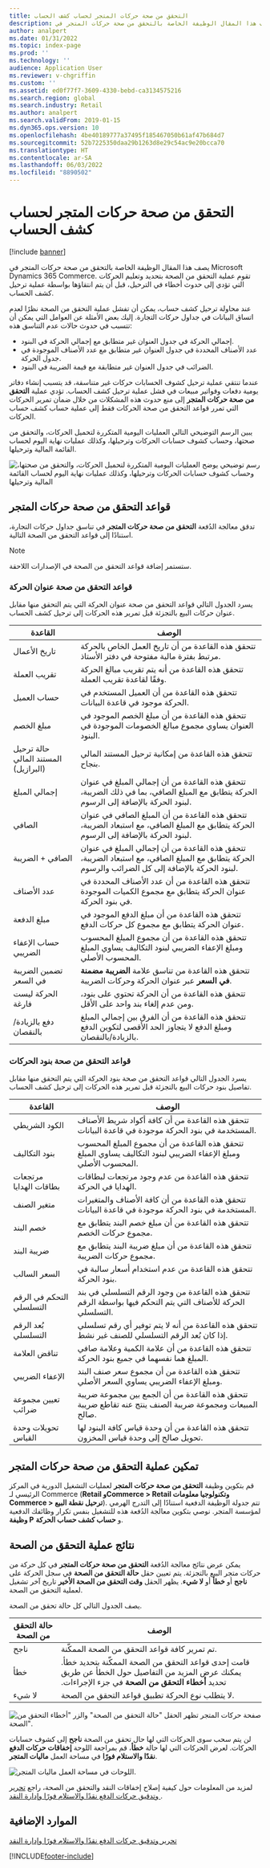 ```yaml
---
title: التحقق من صحة حركات المتجر لحساب كشف الحساب
description: يصف هذا المقال الوظيفة الخاصة بالتحقق من صحة حركات المتجر في Microsoft Dynamics 365 Commerce.
author: analpert
ms.date: 01/31/2022
ms.topic: index-page
ms.prod: ''
ms.technology: ''
audience: Application User
ms.reviewer: v-chgriffin
ms.custom: ''
ms.assetid: ed0f77f7-3609-4330-bebd-ca3134575216
ms.search.region: global
ms.search.industry: Retail
ms.author: analpert
ms.search.validFrom: 2019-01-15
ms.dyn365.ops.version: 10
ms.openlocfilehash: 4be40189777a37495f185467050b61af47b684d7
ms.sourcegitcommit: 52b7225350daa29b1263d8e29c54ac9e20bcca70
ms.translationtype: HT
ms.contentlocale: ar-SA
ms.lasthandoff: 06/03/2022
ms.locfileid: "8890502"
---
```

# <a name="validate-store-transactions-for-statement-calculation"></a>التحقق من صحة حركات المتجر لحساب كشف الحساب

[!include [banner](includes/banner.md)]

يصف هذا المقال الوظيفة الخاصة بالتحقق من صحة حركات المتجر في Microsoft Dynamics 365 Commerce. تقوم عملية التحقق من الصحة بتحديد وتعليم الحركات التي تؤدي إلى حدوث أخطاء في الترحيل، قبل أن يتم انتقاؤها بواسطة عملية ترحيل كشف الحساب.

عند محاولة ترحيل كشف حساب، يمكن أن تفشل عملية التحقق من الصحة نظرًا لعدم اتساق البيانات في جداول حركات التجارة. إليك بعض الأمثلة عن العوامل التي يمكن أن تتسبب في حدوث حالات عدم التناسق هذه:

- إجمالي الحركة في جدول العنوان غير متطابق مع إجمالي الحركة في البنود.
- عدد الأصناف المحددة في جدول العنوان غير متطابق مع عدد الأصناف الموجودة في جدول الحركة.
- الضرائب في جدول العنوان غير متطابقة مع قيمة الضريبة في البنود. 

عندما تنتقي عملية ترحيل كشوف الحسابات حركات غير متناسقة، قد يتسبب إنشاء دفاتر يومية دفعات وفواتير مبيعات في فشل عملية ترحيل كشف الحساب. تؤدي عملية **التحقق من صحة حركات المتجر** إلى منع حدوث هذه المشكلات من خلال ضمان تمرير الحركات التي تمرر قواعد التحقق من صحة الحركات فقط إلى عملية حساب كشف حساب الحركات.

يبين الرسم التوضيحي التالي العمليات اليومية المتكررة لتحميل الحركات، والتحقق من صحتها، وحساب كشوف حسابات الحركات وترحيلها، وكذلك عمليات نهاية اليوم لحساب القائمة المالية وترحيلها.

![رسم توضيحي يوضح العمليات اليومية المتكررة لتحميل الحركات، والتحقق من صحتها، وحساب كشوف حسابات الحركات وترحيلها، وكذلك عمليات نهاية اليوم لحساب القائمة المالية وترحيلها](./media/valid-checker-statement-posting-flow.png)

## <a name="store-transaction-validation-rules"></a>قواعد التحقق من صحة حركات المتجر

تدقق معالجة الدُفعة **التحقق من صحة حركات المتجر** في تناسق جداول حركات التجارة، استنادًا إلى قواعد التحقق من الصحة التالية.

> [!NOTE]
> ستستمر إضافة قواعد التحقق من الصحة في الإصدارات اللاحقة.

### <a name="transaction-header-validation-rules"></a>قواعد التحقق من صحة عنوان الحركة

يسرد الجدول التالي قواعد التحقق من صحة عنوان الحركة التي يتم التحقق منها مقابل عنوان حركات البيع بالتجزئة قبل تمرير هذه الحركات إلى ترحيل كشف الحساب.

| القاعدة | ‏‏الوصف‬ |
|-------|-------------|
| تاريخ الأعمال | تتحقق هذه القاعدة من أن تاريخ العمل الخاص بالحركة مرتبط بفترة مالية مفتوحة في دفتر الأستاذ. |
| تقريب العملة | تتحقق هذه القاعدة من أنه يتم تقريب مبالغ الحركة وفقًا لقاعدة تقريب العملة. |
| حساب العميل | تتحقق هذه القاعدة من أن العميل المستخدم في الحركة موجود في قاعدة البيانات. |
| مبلغ الخصم | تتحقق هذه القاعدة من أن مبلغ الخصم الموجود في العنوان يساوي مجموع مبالغ الخصومات الموجودة في البنود. |
| حالة ترحيل المستند المالي (البرازيل) | تتحقق هذه القاعدة من إمكانية ترحيل المستند المالي بنجاح. |
| إجمالي المبلغ | تتحقق هذه القاعدة من أن إجمالي المبلغ في عنوان الحركة يتطابق مع المبلغ الصافي، بما في ذلك الضريبة، لبنود الحركة بالإضافة إلى الرسوم. |
| الصافي | تتحقق هذه القاعدة من أن المبلغ الصافي في عنوان الحركة يتطابق مع المبلغ الصافي، مع استبعاد الضريبة، لبنود الحركة بالإضافة إلى الرسوم. |
| الصافي + الضريبة | تتحقق هذه القاعدة من أن إجمالي المبلغ في عنوان الحركة يتطابق مع المبلغ الصافي، مع استبعاد الضريبة، لبنود الحركة بالإضافة إلى كل الضرائب والرسوم. |
| عدد الأصناف | تتحقق هذه القاعدة من أن عدد الأصناف المحددة في عنوان الحركة يتطابق مع مجموع الكميات الموجودة في بنود الحركة. |
| مبلغ الدفعة | تتحقق هذه القاعدة من أن مبلغ الدفع الموجود في عنوان الحركة يتطابق مع مجموع كل حركات الدفع. |
| حساب الإعفاء الضريبي | تتحقق هذه القاعدة من أن مجموع المبلغ المحسوب ومبلغ الإعفاء الضريبي لبنود التكاليف يساوي المبلغ المحسوب الأصلي. |
| تضمين الضريبة في السعر | تتحقق هذه القاعدة من تناسق علامة **الضريبة مضمنة في السعر** عبر عنوان الحركة وحركات الضريبة. |
| الحركة ليست فارغة | تتحقق هذه القاعدة من أن الحركة تحتوي على بنود، ومن عدم إلغاء بند واحد على الأقل. |
| دفع بالزيادة/بالنقصان‬‬‏‫ | تتحقق هذه القاعدة من أن الفرق بين إجمالي المبلغ ومبلغ الدفع لا يتجاوز الحد الأقصى لتكوين الدفع بالزيادة/بالنقصان. |

### <a name="transaction-line-validation-rules"></a>قواعد التحقق من صحة بنود الحركات

يسرد الجدول التالي قواعد التحقق من صحة بنود الحركة التي يتم التحقق منها مقابل تفاصيل بنود حركات البيع بالتجزئة قبل تمرير هذه الحركات إلى ترحيل كشف الحساب.

| القاعدة | ‏‏الوصف‬ |
|-------|-------------|
| الكود الشريطي | تتحقق هذه القاعدة من أن كافة أكواد شريط الأصناف المستخدمة في بنود الحركة موجودة في قاعدة البيانات. |
| بنود التكاليف | تتحقق هذه القاعدة من أن مجموع المبلغ المحسوب ومبلغ الإعفاء الضريبي لبنود التكاليف يساوي المبلغ المحسوب الأصلي. |
| مرتجعات بطاقات الهدايا | تتحقق هذه القاعدة من عدم وجود مرتجعات لبطاقات الهدايا في الحركة. |
| متغير الصنف | تتحقق هذه القاعدة من أن كافة الأصناف والمتغيرات المستخدمة في بنود الحركة موجودة في قاعدة البيانات. |
| خصم البند | تتحقق هذه القاعدة من أن مبلغ خصم البند يتطابق مع مجموع حركات الخصم. |
| ضريبة البند | تتحقق هذه القاعدة من أن مبلغ ضريبة البند يتطابق مع مجموع حركات الضريبة. |
| السعر السالب | تتحقق هذه القاعدة من عدم استخدام أسعار سالبة في بنود الحركة. |
| التحكم في الرقم التسلسلي | تتحقق هذه القاعدة من وجود الرقم التسلسلي في بند الحركة للأصناف التي يتم التحكم فيها بواسطة الرقم التسلسلي. |
| بُعد الرقم التسلسلي | تتحقق هذه القاعدة من أنه لا يتم توفير أي رقم تسلسلي إذا كان بُعد الرقم التسلسلي للصنف غير نشط. |
| تناقض العلامة | تتحقق هذه القاعدة من أن علامة الكمية وعلامة صافي المبلغ هما نفسهما في جميع بنود الحركة. |
| الإعفاء الضريبي | تتحقق هذه القاعدة من أن مجموع سعر صنف البند ومبلغ الإعفاء الضريبي يساوي السعر الأصلي. |
| تعيين مجموعة ضرائب | تتحقق هذه القاعدة من أن الجمع بين مجموعة ضريبة المبيعات ومجموعة ضريبة الصنف ينتج عنه تقاطع ضريبة صالح. |
| تحويلات وحدة القياس | تتحقق هذه القاعدة من أن وحدة قياس كافة البنود لها تحويل صالح إلى وحدة قياس المخزون. |

## <a name="enable-the-store-transaction-validation-process"></a>تمكين عملية التحقق من صحة حركات المتجر

قم بتكوين وظيفة **التحقق من صحة حركات المتجر** لعمليات التشغيل الدورية في المركز الرئيسي لـ Commerce (**Retail وCommerce \> Retail وتكنولوجيا معلومات Commerce \> ترحيل نقطة البيع**). تتم جدولة الوظيفة الدفعية استنادًا إلى التدرج الهرمي لمؤسسة المتجر. نوصي بتكوين معالجة الدُفعة هذه للتشغيل بنفس تكرار وظائفك الدفعية **وظيفة P** و **حساب كشف حساب الحركة**.

## <a name="results-of-the-validation-process"></a>نتائج عملية التحقق من الصحة

يمكن عرض نتائج معالجة الدُفعة **التحقق من صحة حركات المتجر** في كل حركة من حركات متجر البيع بالتجزئة. يتم تعيين حقل **حالة التحقق من الصحة** في سجل الحركة على **ناجح** أو **خطأ** أو **لا شيء**. يظهر الحقل **وقت التحقق من الصحة الأخير** تاريخ آخر تشغيل لعملية التحقق من الصحة.

يصف الجدول التالي كل حالة تحقق من الصحة.

| حالة التحقق من الصحة | ‏‏الوصف‬ |
|-------------------|-------------|
| ناجح | تم تمرير كافة قواعد التحقق من الصحة الممكّنة. |
| ‏‏خطأ | قامت إحدى قواعد التحقق من الصحة الممكّنة بتحديد خطأ. يمكنك عرض المزيد من التفاصيل حول الخطأ عن طريق تحديد **أخطاء التحقق من الصحة‬‏‫** في جزء الإجراءات. |
| ‏‫لا شيء‬ | لا يتطلب نوع الحركة تطبيق قواعد التحقق من الصحة. |

![صفحة حركات المتجر تظهر الحقل "حالة التحقق من الصحة" والزر "أخطاء التحقق من الصحة".](./media/valid-checker-validation-status-errors.png)

لن يتم سحب سوى الحركات التي لها حال تحقق من الصحة **ناجح** إلى كشوف حسابات الحركات. لعرض الحركات التي لها حالة **خطأ**، قم بمراجعة اللوحة **إخفاقات حركات الدفع نقدًا والاستلام فورًا** في مساحة العمل **ماليات المتجر**.

![اللوحات في مساحة العمل ماليات المتجر.](./media/valid-checker-cash-carry-validation-failures.png)

لمزيد من المعلومات حول كيفية إصلاح إخفاقات النقد والتحقق من الصحة، راجع [تحرير وتدقيق حركات الدفع نقدًا والاستلام فورًا وإدارة النقد ](edit-cash-trans.md).

## <a name="additional-resources"></a>الموارد الإضافية

[تحرير وتدقيق حركات الدفع نقدًا والاستلام فورًا وإدارة النقد](edit-cash-trans.md)

[!INCLUDE[footer-include](../includes/footer-banner.md)]
